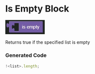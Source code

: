 # Is Empty Block

![Is Empty Block](../../images/list/is_empty.jpg)

Returns true if the specified list is empty

### Generated Code

```js
!<list>.length;
```